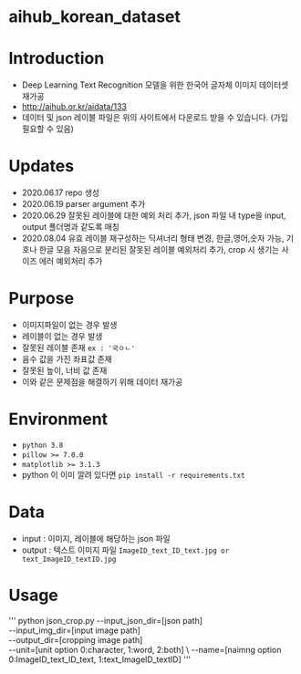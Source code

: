 # aihub_korean_dataset 

# Introduction
- Deep Learning Text Recognition 모델을 위한 한국어 글자체 이미지 데이터셋 재가공
- http://aihub.or.kr/aidata/133
- 데이터 및 json 레이블 파일은 위의 사이트에서 다운로드 받을 수 있습니다. (가입 필요할 수 있음)

# Updates
- 2020.06.17 repo 생성
- 2020.06.19 parser argument 추가
- 2020.06.29 잘못된 레이블에 대한 예외 처리 추가, json 파일 내 type을 input, output 폴더명과 같도록 매칭
- 2020.08.04 유효 레이블 재구성하는 딕셔너리 형태 변경, 한글,영어,숫자 가능, 기호나 한글 모음 자음으로 분리된 잘못된 레이블 예외처리 추가, crop 시 생기는 사이즈 에러 예외처리 추가

# Purpose 
- 이미지파일이 없는 경우 발생
- 레이블이 없는 경우 발생
- 잘못된 레이블 존재 `ex : '국ㅇㄴ'`
- 음수 값을 가진 좌표값 존재
- 잘못된 높이, 너비 값 존재
- 이와 같은 문제점을 해결하기 위해 데이터 재가공 

# Environment
- `python 3.8`
- `pillow >= 7.0.0`
- `matplotlib >= 3.1.3`
- python 이 이미 깔려 있다면 `pip install -r requirements.txt`  

# Data
- input : 이미지, 레이블에 해당하는 json 파일
- output : 텍스트 이미지 파일 `ImageID_text_ID_text.jpg or text_ImageID_textID.jpg`

# Usage
'''
python json_crop.py --input_json_dir=[json path] \
--input_img_dir=[input image path] \
--output_dir=[cropping image path] \
--unit=[unit option 0:character, 1:word, 2:both] \ 
--name=[naimng option 0:ImageID_text_ID_text, 1:text_ImageID_textID]
'''
